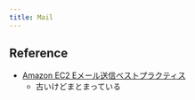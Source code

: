 ```yaml
---
title: Mail
---
```


## Reference
* [Amazon EC2 Eメール送信ベストプラクティス](https://dev.classmethod.jp/cloud/aws/ec2-send-email-best-practice/)
  * 古いけどまとまっている
